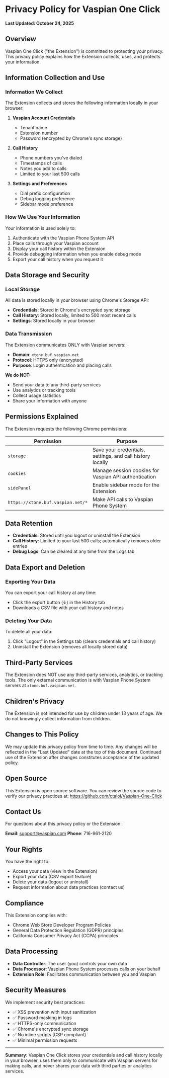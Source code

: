# Privacy Policy for Vaspian One Click

**Last Updated: October 24, 2025**

## Overview

Vaspian One Click ("the Extension") is committed to protecting your privacy. This privacy policy explains how the Extension collects, uses, and protects your information.

## Information Collection and Use

### Information We Collect

The Extension collects and stores the following information locally in your browser:

1. **Vaspian Account Credentials**
   - Tenant name
   - Extension number
   - Password (encrypted by Chrome's sync storage)

2. **Call History**
   - Phone numbers you've dialed
   - Timestamps of calls
   - Notes you add to calls
   - Limited to your last 500 calls

3. **Settings and Preferences**
   - Dial prefix configuration
   - Debug logging preference
   - Sidebar mode preference

### How We Use Your Information

Your information is used solely to:

1. Authenticate with the Vaspian Phone System API
2. Place calls through your Vaspian account
3. Display your call history within the Extension
4. Provide debugging information when you enable debug mode
5. Export your call history when you request it

## Data Storage and Security

### Local Storage

All data is stored locally in your browser using Chrome's Storage API:

- **Credentials**: Stored in Chrome's encrypted sync storage
- **Call History**: Stored locally, limited to 500 most recent calls
- **Settings**: Stored locally in your browser

### Data Transmission

The Extension communicates ONLY with Vaspian servers:

- **Domain**: `xtone.buf.vaspian.net`
- **Protocol**: HTTPS only (encrypted)
- **Purpose**: Login authentication and placing calls

**We do NOT:**
- Send your data to any third-party services
- Use analytics or tracking tools
- Collect usage statistics
- Share your information with anyone

## Permissions Explained

The Extension requests the following Chrome permissions:

| Permission | Purpose |
|------------|---------|
| `storage` | Save your credentials, settings, and call history locally |
| `cookies` | Manage session cookies for Vaspian API authentication |
| `sidePanel` | Enable sidebar mode for the Extension |
| `https://xtone.buf.vaspian.net/*` | Make API calls to Vaspian Phone System |

## Data Retention

- **Credentials**: Stored until you logout or uninstall the Extension
- **Call History**: Limited to your last 500 calls; automatically removes older entries
- **Debug Logs**: Can be cleared at any time from the Logs tab

## Data Export and Deletion

### Exporting Your Data

You can export your call history at any time:
- Click the export button (↓) in the History tab
- Downloads a CSV file with your call history and notes

### Deleting Your Data

To delete all your data:
1. Click "Logout" in the Settings tab (clears credentials and call history)
2. Uninstall the Extension (removes all locally stored data)

## Third-Party Services

The Extension does NOT use any third-party services, analytics, or tracking tools. The only external communication is with Vaspian Phone System servers at `xtone.buf.vaspian.net`.

## Children's Privacy

The Extension is not intended for use by children under 13 years of age. We do not knowingly collect information from children.

## Changes to This Policy

We may update this privacy policy from time to time. Any changes will be reflected in the "Last Updated" date at the top of this document. Continued use of the Extension after changes constitutes acceptance of the updated policy.

## Open Source

This Extension is open source software. You can review the source code to verify our privacy practices at: https://github.com/ctaloi/Vaspian-One-Click

## Contact Us

For questions about this privacy policy or the Extension:

**Email**: support@vaspian.com
**Phone**: 716-961-2120

## Your Rights

You have the right to:

- Access your data (view in the Extension)
- Export your data (CSV export feature)
- Delete your data (logout or uninstall)
- Request information about data practices (contact us)

## Compliance

This Extension complies with:

- Chrome Web Store Developer Program Policies
- General Data Protection Regulation (GDPR) principles
- California Consumer Privacy Act (CCPA) principles

## Data Processing

- **Data Controller**: The user (you) controls your own data
- **Data Processor**: Vaspian Phone System processes calls on your behalf
- **Extension Role**: Facilitates communication between you and Vaspian

## Security Measures

We implement security best practices:

- ✅ XSS prevention with input sanitization
- ✅ Password masking in logs
- ✅ HTTPS-only communication
- ✅ Chrome's encrypted sync storage
- ✅ No inline scripts (CSP compliant)
- ✅ Minimal permission requests

---

**Summary**: Vaspian One Click stores your credentials and call history locally in your browser, uses them only to communicate with Vaspian servers for making calls, and never shares your data with third parties or analytics services.

